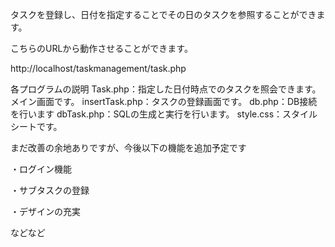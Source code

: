 タスクを登録し、日付を指定することでその日のタスクを参照することができます。


こちらのURLから動作させることができます。

http://localhost/taskmanagement/task.php

各プログラムの説明
Task.php：指定した日付時点でのタスクを照会できます。メイン画面です。
insertTask.php：タスクの登録画面です。
db.php：DB接続を行います
dbTask.php：SQLの生成と実行を行います。
style.css：スタイルシートです。

まだ改善の余地ありですが、今後以下の機能を追加予定です

・ログイン機能

・サブタスクの登録

・デザインの充実

などなど
